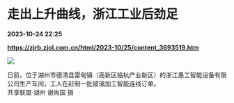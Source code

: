 # 走出上升曲线，浙江工业后劲足

**2023-10-24 22:25**

**https://zjrb.zjol.com.cn/html/2023-10/25/content_3693519.htm**

![](https://zjrb.zjol.com.cn/images/2023-10/25/zjrb2023102500001v03b004.jpg)

日前，位于湖州市德清县雷甸镇（高新区临杭产业新区）的浙江愚工智能设备有限公司生产车间，工人在赶制一批玻璃加工智能连线订单。  
共享联盟·湖州 谢尚国 摄
